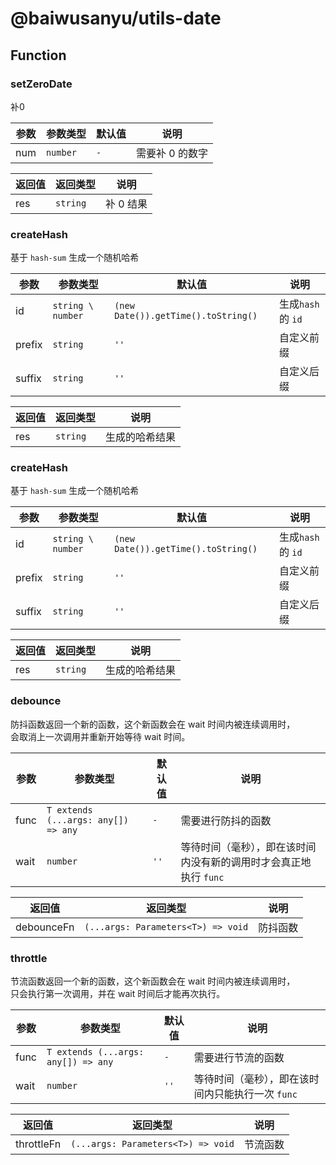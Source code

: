# @baiwusanyu/utils-date

## Function

### setZeroDate

补0

| 参数     | 参数类型     | 默认值     | 说明        |
|--------|----------|---------|-----------|
| num | `number` | `-`     | 需要补 0 的数字 |

| 返回值 | 返回类型     | 说明     |
|-----|----------|--------|
| res | `string` | 补 0 结果 |

### createHash

基于 `hash-sum` 生成一个随机哈希

| 参数  | 参数类型              | 默认值                                 | 说明             |
|-----|-------------------|-------------------------------------|----------------|
| id  | `string \ number` | `(new Date()).getTime().toString()` | 生成`hash` 的 `id` |
| prefix | `string`          | `''`                             | 自定义前缀          |
| suffix | `string`          | `''`                             | 自定义后缀          |

| 返回值 | 返回类型     | 说明      |
|-----|----------|---------|
| res | `string` | 生成的哈希结果 |

### createHash

基于 `hash-sum` 生成一个随机哈希

| 参数  | 参数类型              | 默认值                                 | 说明             |
|-----|-------------------|-------------------------------------|----------------|
| id  | `string \ number` | `(new Date()).getTime().toString()` | 生成`hash` 的 `id` |
| prefix | `string`          | `''`                             | 自定义前缀          |
| suffix | `string`          | `''`                             | 自定义后缀          |

| 返回值 | 返回类型     | 说明      |
|-----|----------|---------|
| res | `string` | 生成的哈希结果 |

### debounce

防抖函数返回一个新的函数，这个新函数会在 wait 时间内被连续调用时，  
会取消上一次调用并重新开始等待 wait 时间。

| 参数     | 参数类型                                  | 默认值  | 说明                                 |
|--------|---------------------------------------|------|------------------------------------|
| func   | `T extends (...args: any[]) => any`   | `-`  | 需要进行防抖的函数                          |
| wait   | `number`                              | `''` | 等待时间（毫秒），即在该时间内没有新的调用时才会真正地执行 `func` |

| 返回值        | 返回类型                                | 说明        |
|------------|-------------------------------------|-----------|
| debounceFn | `(...args: Parameters<T>) => void`  | 防抖函数   |

### throttle

节流函数返回一个新的函数，这个新函数会在 wait 时间内被连续调用时，  
只会执行第一次调用，并在 wait 时间后才能再次执行。

| 参数     | 参数类型                                  | 默认值  | 说明                                 |
|--------|---------------------------------------|------|------------------------------------|
| func   | `T extends (...args: any[]) => any`   | `-`  | 需要进行节流的函数                          |
| wait   | `number`                              | `''` | 等待时间（毫秒），即在该时间内只能执行一次 `func`|

| 返回值        | 返回类型                                | 说明        |
|------------|-------------------------------------|-----------|
| throttleFn | `(...args: Parameters<T>) => void`  | 节流函数   |